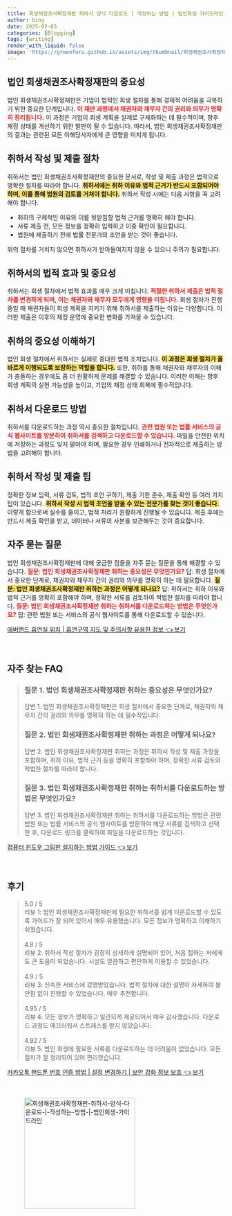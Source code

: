```yaml
---
title: 회생채권조사확정재판 취하서 양식 다운로드 | 작성하는 방법 | 법인회생 가이드라인
author: bing
date: 2025-02-03
categories: [Blogging]
tags: [writing]
render_with_liquid: false
image: 'https://greenforu.github.io/assets/img/thumbnail/회생채권조사확정재판-취하서-양식-다운로드-|-작성하는-방법-|-법인회생-가이드라인.webp'
---
```



<h2 id='법인-회생채권조사확정재판의-중요성'>법인 회생채권조사확정재판의 중요성</h2>

<p>법인 회생채권조사확정재판은 기업이 법적인 회생 절차를 통해 경제적 어려움을 극복하기 위한 중요한 단계입니다. <b><span style="color: #ee2323;">이 재판 과정에서 채권자와 채무자 간의 권리와 의무가 명확히 정리됩니다.</span></b> 이 과정은 기업이 회생 계획을 실제로 구체화하는 데 필수적이며, 향후 재정 상태를 개선하기 위한 발판이 될 수 있습니다. 따라서, 법인 회생채권조사확정재판의 결과는 관련된 모든 이해당사자에게 큰 영향을 미치게 됩니다.</p>

<h2 id='취하서-작성-및-제출-절차'>취하서 작성 및 제출 절차</h2>

<p>취하서는 법인 회생채권조사확정재판의 중요한 문서로, 작성 및 제출 과정은 법적으로 명확한 절차를 따라야 합니다. <b><span style="background-color: #ffe066;">취하서에는 취하 이유와 법적 근거가 반드시 포함되어야 하며, 이를 통해 법원의 검토를 거쳐야 합니다.</span></b> 취하서 작성 시에는 다음 사항을 꼭 고려해야 합니다.</p>

<ul>
    <li>취하의 구체적인 이유와 이를 뒷받침할 법적 근거를 명확히 해야 합니다.</li>
    <li>서류 제출 전, 모든 정보를 정확히 입력하고 이중 확인이 필요합니다.</li>
    <li>법원에 제출하기 전에 법률 전문가의 조언을 받는 것이 좋습니다.</li>
</ul>

<p>위의 절차를 거치지 않으면 취하서가 받아들여지지 않을 수 있으니 주의가 필요합니다.</p>

<h2 id='취하서의-법적-효과-및-중요성'>취하서의 법적 효과 및 중요성</h2>

<p>취하서는 회생 절차에서 법적 효과를 매우 크게 미칩니다. <b><span style="color: #ee2323;">적절한 취하서 제출은 법적 절차를 변경하게 되며, 이는 채권자와 채무자 모두에게 영향을 미칩니다.</span></b> 회생 절차가 진행 중일 때 채권자들이 회생 계획을 지키기 위해 취하서를 제출하는 이유는 다양합니다. 이러한 제출은 이후의 재정 운영에 중요한 변화를 가져올 수 있습니다.</p>

<h2 id='취하의-중요성-이해하기'>취하의 중요성 이해하기</h2>

<p>법인 회생 절차에서 취하서는 실제로 중대한 법적 조치입니다. <b><span style="background-color: #ffe066;">이 과정은 회생 절차가 올바르게 이행되도록 보장하는 역할을 합니다.</span></b> 또한, 취하를 통해 채권자와 채무자의 이해가 충돌하는 경우에도 좀 더 원활하게 문제를 해결할 수 있습니다. 이러한 이해는 향후 회생 계획의 실현 가능성을 높이고, 기업의 재정 상태 회복에 필수적입니다.</p>

<h2 id='취하서-다운로드-방법'>취하서 다운로드 방법</h2>

<p>취하서를 다운로드하는 과정 역시 중요한 절차입니다. <b><span style="color: #ee2323;">관련 법원 또는 법률 서비스의 공식 웹사이트를 방문하여 취하서를 검색하고 다운로드할 수 있습니다.</span></b> 파일을 안전한 위치에 저장하는 과정도 잊지 말아야 하며, 필요한 경우 인쇄하거나 전자적으로 제출하는 방법을 고려해야 합니다.</p>

<h2 id='취하서-작성-및-제출-팁'>취하서 작성 및 제출 팁</h2>

<p>정확한 정보 입력, 서류 검토, 법적 조언 구하기, 제출 기한 준수, 제출 확인 등 여러 가지 팁이 있습니다. <b><span style="background-color: #ffe066;">취하서 작성 시 법적 조언을 받을 수 있는 전문가를 찾는 것이 좋습니다.</span></b> 이렇게 함으로써 실수를 줄이고, 법적 처리가 원활하게 진행될 수 있습니다. 제출 후에는 반드시 제출 확인을 받고, 데이터나 서류의 사본을 보관해두는 것이 중요합니다.</p>

<h2 id='자주-묻는-질문'>자주 묻는 질문</h2>

<p>법인 회생채권조사확정재판에 대해 궁금한 점들을 자주 묻는 질문을 통해 해결할 수 있습니다. <b><span style="color: #ee2323;">질문: 법인 회생채권조사확정재판 취하는 중요성은 무엇인가요?</span></b> 답: 회생 절차에서 중요한 단계로, 채권자와 채무자 간의 권리와 의무를 명확히 하는 데 필요합니다. <b><span style="background-color: #ffe066;">질문: 법인 회생채권조사확정재판 취하는 과정은 어떻게 되나요?</span></b> 답: 취하서는 취하 이유와 법적 근거를 명확히 포함해야 하며, 정확한 서류를 검토하여 적법한 절차를 따라야 합니다. <b><span style="color: #ee2323;">질문: 법인 회생채권조사확정재판 취하는 취하서를 다운로드하는 방법은 무엇인가요?</span></b> 답: 관련 법원 또는 서비스의 공식 웹사이트를 통해 다운로드할 수 있습니다.</p>


<p><a class="click-button" title="에버랜드 흡연실 위치 | 흡연구역 지도 및 주의사항 유용한 정보" href="https://greenforu.github.io/posts/%EC%97%90%EB%B2%84%EB%9E%9C%EB%93%9C-%ED%9D%A1%EC%97%B0%EC%8B%A4-%EC%9C%84%EC%B9%98-%ED%9D%A1%EC%97%B0%EA%B5%AC%EC%97%AD-%EC%A7%80%EB%8F%84-%EB%B0%8F-%EC%A3%BC%EC%9D%98%EC%82%AC%ED%95%AD-%EC%9C%A0%EC%9A%A9%ED%95%9C-%EC%A0%95%EB%B3%B4/" rel="dofollow">에버랜드 흡연실 위치 | 흡연구역 지도 및 주의사항 유용한 정보 👈 보기</a></p><br>
<h2 id='자주_찾는_FAQ'>자주 찾는 FAQ</h2>
<div itemscope="" itemtype="https://schema.org/FAQPage"> 
<blockquote> 
<div itemscope="" itemprop="mainEntity" itemtype="https://schema.org/Question"> 
<h3 itemprop="name">질문 1. 법인 회생채권조사확정재판 취하는 중요성은 무엇인가요?</h3> 
<div itemscope="" itemprop="acceptedAnswer" itemtype="https://schema.org/Answer"> 
<span itemprop="text"> 
<p>답변 1. 법인 회생채권조사확정재판은 회생 절차에서 중요한 단계로, 채권자와 채무자 간의 권리와 의무를 명확히 하는 데 필수적입니다.</p> 
</span> 
</div> 
</div> 

<div itemscope="" itemprop="mainEntity" itemtype="https://schema.org/Question"> 
<h3 itemprop="name">질문 2. 법인 회생채권조사확정재판 취하는 과정은 어떻게 되나요?</h3> 
<div itemscope="" itemprop="acceptedAnswer" itemtype="https://schema.org/Answer"> 
<span itemprop="text"> 
<p>답변 2. 법인 회생채권조사확정재판 취하는 과정은 취하서 작성 및 제출 과정을 포함하며, 취하 이유, 법적 근거 등을 명확히 포함해야 하며, 정확한 서류 검토와 적법한 절차를 따라야 합니다.</p> 
</span> 
</div> 
</div> 

<div itemscope="" itemprop="mainEntity" itemtype="https://schema.org/Question"> 
<h3 itemprop="name">질문 3. 법인 회생채권조사확정재판 취하는 취하서를 다운로드하는 방법은 무엇인가요?</h3> 
<div itemscope="" itemprop="acceptedAnswer" itemtype="https://schema.org/Answer"> 
<span itemprop="text"> 
<p>답변 3. 법인 회생채권조사확정재판 취하는 취하서를 다운로드하는 방법은 관련 법원 또는 법률 서비스의 공식 웹사이트를 방문하여 해당 서류를 검색하고 선택한 후, 다운로드 링크를 클릭하여 파일을 다운로드하는 것입니다.</p> 
</span> 
</div> 
</div> 
</blockquote> 
</div>
<p><a class="click-button" title="컴퓨터 윈도우 그림판 설치하는 방법 가이드" href="https://greenforu.github.io/posts/%EC%BB%B4%ED%93%A8%ED%84%B0-%EC%9C%88%EB%8F%84%EC%9A%B0-%EA%B7%B8%EB%A6%BC%ED%8C%90-%EC%84%A4%EC%B9%98%ED%95%98%EB%8A%94-%EB%B0%A9%EB%B2%95-%EA%B0%80%EC%9D%B4%EB%93%9C/" rel="dofollow">컴퓨터 윈도우 그림판 설치하는 방법 가이드 👈 보기</a></p><br>
<h2 id='후기'>후기</h2>
<div itemscope itemtype="https://schema.org/Product">
  <blockquote>
  <div itemprop="review" itemscope itemtype="https://schema.org/Review">
      <div itemprop="reviewRating" itemscope itemtype="https://schema.org/Rating"> <span itemprop="ratingValue">5.0</span> / <span itemprop="bestRating">5</span> </div>
      <span itemprop="reviewBody">리뷰 1: 법인 회생채권조사확정재판에 필요한 취하서를 쉽게 다운로드할 수 있도록 가이드가 잘 되어 있어서 매우 유용했습니다. 모든 정보가 명확하고 이해하기 쉬웠습니다.</span>
  </div>
  <br>
  <div itemprop="review" itemscope itemtype="https://schema.org/Review">
      <div itemprop="reviewRating" itemscope itemtype="https://schema.org/Rating"> <span itemprop="ratingValue">4.8</span> / <span itemprop="bestRating">5</span> </div>
      <span itemprop="reviewBody">리뷰 2: 취하서 작성 절차가 굉장히 상세하게 설명되어 있어, 처음 접하는 저에게도 큰 도움이 되었습니다. 시설도 깔끔하고 편안하게 이용할 수 있었습니다.</span>
  </div>
  <br>
  <div itemprop="review" itemscope itemtype="https://schema.org/Review">
      <div itemprop="reviewRating" itemscope itemtype="https://schema.org/Rating"> <span itemprop="ratingValue">4.9</span> / <span itemprop="bestRating">5</span> </div>
      <span itemprop="reviewBody">리뷰 3: 신속한 서비스에 감명받았습니다. 법적 절차에 대한 설명이 자세하여 불안함 없이 진행할 수 있었습니다. 매우 추천합니다.</span>
  </div>
  <br>
  <div itemprop="review" itemscope itemtype="https://schema.org/Review">
      <div itemprop="reviewRating" itemscope itemtype="https://schema.org/Rating"> <span itemprop="ratingValue">4.95</span> / <span itemprop="bestRating">5</span> </div>
      <span itemprop="reviewBody">리뷰 4: 모든 정보가 명확하고 일관되게 제공되어서 매우 감사했습니다. 다운로드 과정도 매끄러워서 스트레스를 받지 않았습니다.</span>
  </div>
  <br>
  <div itemprop="review" itemscope itemtype="https://schema.org/Review">
      <div itemprop="reviewRating" itemscope itemtype="https://schema.org/Rating"> <span itemprop="ratingValue">4.92</span> / <span itemprop="bestRating">5</span> </div>
      <span itemprop="reviewBody">리뷰 5: 법인 회생에 필요한 서류를 다운로드하는 데 어려움이 없었습니다. 모든 절차가 잘 정리되어 있어 편리했습니다.</span>
  </div>
  </blockquote>
</div>
<p><a class="click-button" title="카카오톡 핸드폰 번호 인증 방법 | 설정 변경하기 | 보안 강화 정보 보호" href="https://greenforu.github.io/posts/%EC%B9%B4%EC%B9%B4%EC%98%A4%ED%86%A1-%ED%95%B8%EB%93%9C%ED%8F%B0-%EB%B2%88%ED%98%B8-%EC%9D%B8%EC%A6%9D-%EB%B0%A9%EB%B2%95-%EC%84%A4%EC%A0%95-%EB%B3%80%EA%B2%BD%ED%95%98%EA%B8%B0-%EB%B3%B4%EC%95%88-%EA%B0%95%ED%99%94-%EC%A0%95%EB%B3%B4-%EB%B3%B4%ED%98%B8/" rel="dofollow">카카오톡 핸드폰 번호 인증 방법 | 설정 변경하기 | 보안 강화 정보 보호 👈 보기</a></p><br>
<figure class="image"><img src="https://greenforu.github.io/assets/img/thumbnail/회생채권조사확정재판-취하서-양식-다운로드-|-작성하는-방법-|-법인회생-가이드라인.webp" alt="회생채권조사확정재판-취하서-양식-다운로드-|-작성하는-방법-|-법인회생-가이드라인" width="256" height="256"></figure>